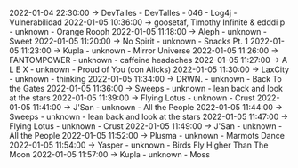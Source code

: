 2022-01-04 22:30:00 -> DevTalles - DevTalles - 046 - Log4j - Vulnerabilidad
2022-01-05 10:36:00 -> goosetaf, Timothy Infinite & edddi p - unknown - Orange Rooph
2022-01-05 11:18:00 -> Aleph - unknown - Sweet
2022-01-05 11:20:00 -> No Spirit - unknown - Snacks Pt. 1
2022-01-05 11:23:00 -> Kupla - unknown - Mirror Universe
2022-01-05 11:26:00 -> FANTOMPOWER - unknown - caffeine headaches
2022-01-05 11:27:00 -> A L E X - unknown - Proud of You (con Alicks)
2022-01-05 11:30:00 -> LaxCity - unknown - thinking
2022-01-05 11:34:00 -> DRWN. - unknown - Back To the Gates
2022-01-05 11:36:00 -> Sweeps - unknown - lean back and look at the stars
2022-01-05 11:39:00 -> Flying Lotus - unknown - Crust
2022-01-05 11:41:00 -> J'San - unknown - All the People
2022-01-05 11:44:00 -> Sweeps - unknown - lean back and look at the stars
2022-01-05 11:47:00 -> Flying Lotus - unknown - Crust
2022-01-05 11:49:00 -> J'San - unknown - All the People
2022-01-05 11:52:00 -> Plusma - unknown - Marmots Dance
2022-01-05 11:54:00 -> Yasper - unknown - Birds Fly Higher Than The Moon
2022-01-05 11:57:00 -> Kupla - unknown - Moss
